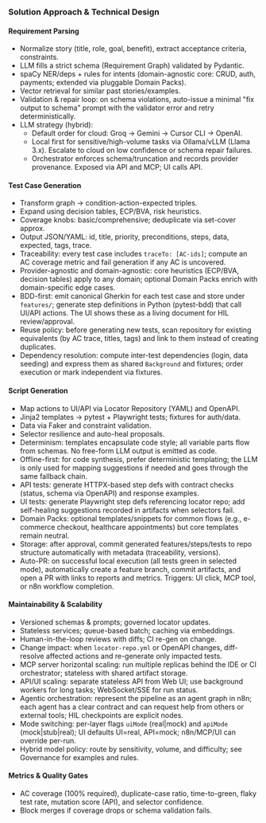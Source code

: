 ### Solution Approach & Technical Design

#### Requirement Parsing
- Normalize story (title, role, goal, benefit), extract acceptance criteria, constraints.
- LLM fills a strict schema (Requirement Graph) validated by Pydantic.
 - spaCy NER/deps + rules for intents (domain-agnostic core: CRUD, auth, payments; extended via pluggable Domain Packs).
- Vector retrieval for similar past stories/examples.
 - Validation & repair loop: on schema violations, auto-issue a minimal "fix output to schema" prompt with the validator error and retry deterministically.
 - LLM strategy (hybrid):
   - Default order for cloud: Groq → Gemini → Cursor CLI → OpenAI.
   - Local first for sensitive/high-volume tasks via Ollama/vLLM (Llama 3.x). Escalate to cloud on low confidence or schema repair failures.
   - Orchestrator enforces schema/truncation and records provider provenance. Exposed via API and MCP; UI calls API.

#### Test Case Generation
- Transform graph -> condition-action-expected triples.
- Expand using decision tables, ECP/BVA, risk heuristics.
- Coverage knobs: basic/comprehensive; deduplicate via set-cover approx.
- Output JSON/YAML: id, title, priority, preconditions, steps, data, expected, tags, trace.
 - Traceability: every test case includes `traceTo: [AC-ids]`; compute an AC coverage metric and fail generation if any AC is uncovered.
 - Provider-agnostic and domain-agnostic: core heuristics (ECP/BVA, decision tables) apply to any domain; optional Domain Packs enrich with domain-specific edge cases.
 - BDD-first: emit canonical Gherkin for each test case and store under `features/`; generate step definitions in Python (pytest-bdd) that call UI/API actions. The UI shows these as a living document for HIL review/approval.
 - Reuse policy: before generating new tests, scan repository for existing equivalents (by AC trace, titles, tags) and link to them instead of creating duplicates.
 - Dependency resolution: compute inter-test dependencies (login, data seeding) and express them as shared `Background` and fixtures; order execution or mark independent via fixtures.

#### Script Generation
- Map actions to UI/API via Locator Repository (YAML) and OpenAPI.
- Jinja2 templates -> pytest + Playwright tests; fixtures for auth/data.
- Data via Faker and constraint validation.
- Selector resilience and auto-heal proposals.
 - Determinism: templates encapsulate code style; all variable parts flow from schemas. No free-form LLM output is emitted as code.
 - Offline-first: for code synthesis, prefer deterministic templating; the LLM is only used for mapping suggestions if needed and goes through the same fallback chain.
 - API tests: generate HTTPX-based step defs with contract checks (status, schema via OpenAPI) and response examples.
 - UI tests: generate Playwright step defs referencing locator repo; add self-healing suggestions recorded in artifacts when selectors fail.
 - Domain Packs: optional templates/snippets for common flows (e.g., e-commerce checkout, healthcare appointments) but core templates remain neutral.
 - Storage: after approval, commit generated features/steps/tests to repo structure automatically with metadata (traceability, versions).
 - Auto-PR: on successful local execution (all tests green in selected mode), automatically create a feature branch, commit artifacts, and open a PR with links to reports and metrics. Triggers: UI click, MCP tool, or n8n workflow completion.

#### Maintainability & Scalability
- Versioned schemas & prompts; governed locator updates.
- Stateless services; queue-based batch; caching via embeddings.
- Human-in-the-loop reviews with diffs; CI re-gen on change.
 - Change impact: when `locator-repo.yml` or OpenAPI changes, diff-resolve affected actions and re-generate only impacted tests.
 - MCP server horizontal scaling: run multiple replicas behind the IDE or CI orchestrator; stateless with shared artifact storage.
 - API/UI scaling: separate stateless API from Web UI; use background workers for long tasks; WebSocket/SSE for run status.
 - Agentic orchestration: represent the pipeline as an agent graph in n8n; each agent has a clear contract and can request help from others or external tools; HIL checkpoints are explicit nodes.
 - Mode switching: per-layer flags `uiMode` (real|mock) and `apiMode` (mock|stub|real); UI defaults UI=real, API=mock; n8n/MCP/UI can override per-run.
  - Hybrid model policy: route by sensitivity, volume, and difficulty; see Governance for examples and rules.

#### Metrics & Quality Gates

- AC coverage (100% required), duplicate-case ratio, time-to-green, flaky test rate, mutation score (API), and selector confidence.
- Block merges if coverage drops or schema validation fails.
